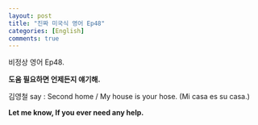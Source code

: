 ```yaml
---
layout: post
title: "진짜 미국식 영어 Ep48"
categories: [English]
comments: true
---
```


비정상 영어 Ep48.

<b>도움 필요하면 언제든지 얘기해.</b>

김영철 say : Second home / My house is your hose. &#40;Mi casa es su casa.&#41; 

<b>Let me know, If you ever need any help.</b>
